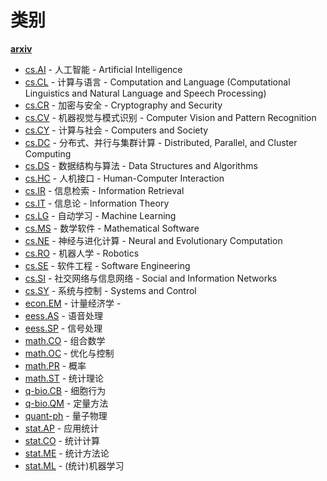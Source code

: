 # 类别

**[arxiv](https://arxiv.org/)**

* [cs.AI](https://arxiv.org/list/cs.AI/recent) - 人工智能 - Artificial Intelligence 
* [cs.CL](https://arxiv.org/list/cs.CL/recent) - 计算与语言 - Computation and Language (Computational Linguistics and Natural Language and Speech Processing)
* [cs.CR](https://arxiv.org/list/cs.CR/recent) - 加密与安全 - Cryptography and Security 
* [cs.CV](https://arxiv.org/list/cs.CV/recent) - 机器视觉与模式识别 - Computer Vision and Pattern Recognition
* [cs.CY](https://arxiv.org/list/cs.CY/recent) - 计算与社会 - Computers and Society 
* [cs.DC](https://arxiv.org/list/cs.DC/recent) - 分布式、并行与集群计算 - Distributed, Parallel, and Cluster Computing 
* [cs.DS](https://arxiv.org/list/cs.DS/recent) - 数据结构与算法 - Data Structures and Algorithms 
* [cs.HC](https://arxiv.org/list/cs.HC/recent) - 人机接口 - Human-Computer Interaction
* [cs.IR](https://arxiv.org/list/cs.IR/recent) - 信息检索 - Information Retrieval 
* [cs.IT](https://arxiv.org/list/cs.IT/recent) - 信息论 - Information Theory 
* [cs.LG](https://arxiv.org/list/cs.LG/recent) - 自动学习 - Machine Learning 
* [cs.MS](https://arxiv.org/list/cs.MS/recent) - 数学软件 - Mathematical Software
* [cs.NE](https://arxiv.org/list/cs.NE/recent) - 神经与进化计算 - Neural and Evolutionary Computation
* [cs.RO](https://arxiv.org/list/cs.RO/recent) - 机器人学 - Robotics
* [cs.SE](https://arxiv.org/list/cs.SE/recent) - 软件工程 - Software Engineering
* [cs.SI](https://arxiv.org/list/cs.SI/recent) - 社交网络与信息网络 - Social and Information Networks 
* [cs.SY](https://arxiv.org/list/cs.SY/recent) - 系统与控制 - Systems and Control
* [econ.EM](https://arxiv.org/list/econ.EM/recent) - 计量经济学 - 
* [eess.AS](https://arxiv.org/list/eess.AS/recent) - 语音处理
* [eess.SP](https://arxiv.org/list/eess.SP/recent) - 信号处理
* [math.CO](https://arxiv.org/list/math.CO/recent) - 组合数学
* [math.OC](https://arxiv.org/list/math.OC/recent) - 优化与控制
* [math.PR](https://arxiv.org/list/math.PR/recent) - 概率
* [math.ST](https://arxiv.org/list/math.ST/recent) - 统计理论
* [q-bio.CB](https://arxiv.org/list/q-bio.CB/recent) - 细胞行为
* [q-bio.QM](https://arxiv.org/list/q-bio.QM/recent) - 定量方法
* [quant-ph](https://arxiv.org/list/quant-ph/recent) - 量子物理
* [stat.AP](https://arxiv.org/list/stat.AP/recent) - 应用统计
* [stat.CO](https://arxiv.org/list/stat.CO/recent) - 统计计算
* [stat.ME](https://arxiv.org/list/stat.ME/recent) - 统计方法论
* [stat.ML](https://arxiv.org/list/stat.ML/recent) - (统计)机器学习
